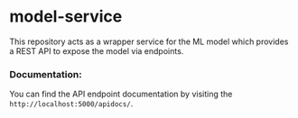 # model-service

This repository acts as a wrapper service for the ML model which provides a REST API to expose the model via endpoints.

### Documentation:

You can find the API endpoint documentation by visiting the `http://localhost:5000/apidocs/`.
